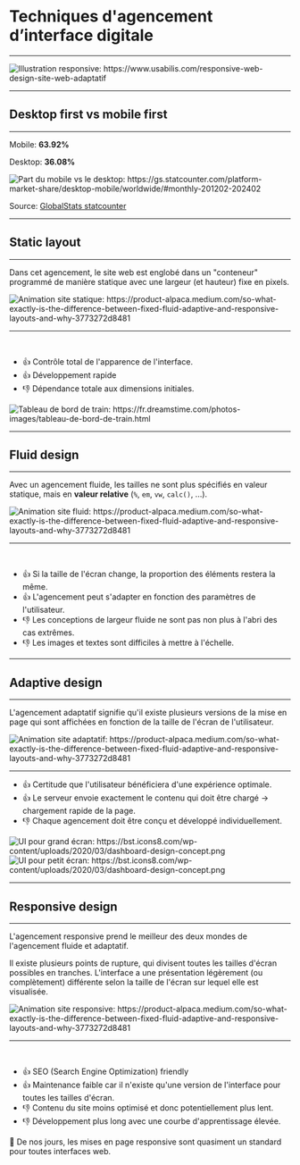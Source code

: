 # Techniques d'agencement d’interface digitale
<Hr />

<div class="flex justify-center h-3/5 p-4 mt-4">
  <img src="/images/responsive-illustration.jpg" alt="Illustration responsive: https://www.usabilis.com/responsive-web-design-site-web-adaptatif" class="!border-0"/>
</div>

---

<Breadcrumbs />

## Desktop first vs mobile first
<Hr />

<div class="flex gap-10">

<div>

Mobile: **63.92%**
</div>

<div>

Desktop: **36.08%**
</div>
</div>

<div class="flex justify-center h-3/5 p-4">
  <img src="/images/desktop-mobile-chart.png" alt="Part du mobile vs le desktop: https://gs.statcounter.com/platform-market-share/desktop-mobile/worldwide/#monthly-201202-202402"/>
</div>

<div class="text-center text-sm -mt-5">

Source: [GlobalStats statcounter](https://gs.statcounter.com/platform-market-share/desktop-mobile/worldwide/#monthly-201202-202402)
</div>



---

<Breadcrumbs />

## Static layout
<Hr />

Dans cet agencement, le site web est englobé dans un "conteneur" programmé de manière statique avec une largeur (et hauteur) fixe en pixels.

<v-click>
<div class="flex justify-center h-3/5 mt-8">
  <img src="/images/static-layout.gif" alt="Animation site statique: https://product-alpaca.medium.com/so-what-exactly-is-the-difference-between-fixed-fluid-adaptive-and-responsive-layouts-and-why-3773272d8481" class="!border-0"/>
</div>
</v-click>

---

<Breadcrumbs />

<br />
<v-clicks>

* 👍 Contrôle total de l'apparence de l'interface.
* 👍 Développement rapide
* 👎 Dépendance totale aux dimensions initiales.
</v-clicks>

<v-click>
<div class="flex justify-center h-2/5 mt-8">
  <img src="/images/tableau-bord-train.webp" alt="Tableau de bord de train: https://fr.dreamstime.com/photos-images/tableau-de-bord-de-train.html"/>
</div>
</v-click>

---

<Breadcrumbs />

## Fluid design
<Hr />

Avec un agencement fluide, les tailles ne sont plus spécifiés en valeur statique, mais en **valeur relative** (`%`, `em`, `vw`, `calc()`, ...). 

<v-click>
<div class="flex justify-center h-3/5 mt-8">
  <img src="/images/fluid-layout.gif" alt="Animation site fluid: https://product-alpaca.medium.com/so-what-exactly-is-the-difference-between-fixed-fluid-adaptive-and-responsive-layouts-and-why-3773272d8481" class="!border-0"/>
</div>
</v-click>

---

<Breadcrumbs />

<br />
<v-clicks>

* 👍 Si la taille de l'écran change, la proportion des éléments restera la même.
* 👍 L'agencement peut s'adapter en fonction des paramètres de l'utilisateur.
* 👎 Les conceptions de largeur fluide ne sont pas non plus à l'abri des cas extrêmes.
* 👎 Les images et textes sont difficiles à mettre à l'échelle.
</v-clicks>

---

<Breadcrumbs />

## Adaptive design
<Hr />

L'agencement adaptatif signifie qu'il existe plusieurs versions de la mise en page qui sont affichées en fonction de la taille de l'écran de l'utilisateur.

<v-click>
<div class="flex justify-center h-3/5 mt-8">
  <img src="/images/adaptive-layout.gif" alt="Animation site adaptatif: https://product-alpaca.medium.com/so-what-exactly-is-the-difference-between-fixed-fluid-adaptive-and-responsive-layouts-and-why-3773272d8481" class="!border-0"/>
</div>
</v-click>

---

<Breadcrumbs />

<v-clicks>

* 👍 Certitude que l'utilisateur bénéficiera d'une expérience optimale.
* 👍 Le serveur envoie exactement le contenu qui doit être chargé -> chargement rapide de la page.
* 👎 Chaque agencement doit être conçu et développé individuellement.
</v-clicks>

<div class="flex justify-center h-3/4 gap-4">
<v-clicks>
  <img src="/images/dashboard-big.png" alt="UI pour grand écran: https://bst.icons8.com/wp-content/uploads/2020/03/dashboard-design-concept.png" />
  <img src="/images/dashboard-small.png" alt="UI pour petit écran: https://bst.icons8.com/wp-content/uploads/2020/03/dashboard-design-concept.png" />
</v-clicks>
</div>

---

<Breadcrumbs />

## Responsive design
<Hr />

<div class="text-sm">
L'agencement responsive prend le meilleur des deux mondes de l'agencement fluide et adaptatif.

Il existe plusieurs points de rupture, qui divisent toutes les tailles d'écran possibles en tranches. L'interface a une présentation légèrement (ou complètement) différente selon la taille de l'écran sur lequel elle est visualisée.
</div>

<v-click>
<div class="flex justify-center h-3/5 mt-8">
  <img src="/images/responsive-layout.gif" alt="Animation site responsive: https://product-alpaca.medium.com/so-what-exactly-is-the-difference-between-fixed-fluid-adaptive-and-responsive-layouts-and-why-3773272d8481" class="!border-0"/>
</div>
</v-click>

---

<Breadcrumbs />

<br />
<v-clicks>

* 👍 SEO (Search Engine Optimization) friendly
* 👍 Maintenance faible car il n'existe qu'une version de l'interface pour toutes les tailles d'écran.
* 👎 Contenu du site moins optimisé et donc potentiellement plus lent.
* 👎 Développement plus long avec une courbe d'apprentissage élevée.
</v-clicks>

<v-click>
<div class="mt-10 bg-yellow-100 border border-yellow-400 text-yellow-700 px-4 rounded relative text-sm" role="alert">

🎯 De nos jours, les mises en page responsive sont quasiment un standard pour toutes interfaces web.
</div>
</v-click>
